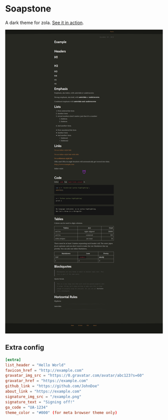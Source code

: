 # Soapstone

A dark theme for zola. [See it in action](https://mattyrad.github.io/soapstone/).

![sample](/sample.png)

## Extra config

```toml
[extra]
list_header = "Hello World"
favicon_href = "http://example.com"
gravatar_img_src = "https://0.gravatar.com/avatar/abc123?s=60"
gravatar_href = "https://example.com"
github_link = "https://github.com/JohnDoe"
about_link = "https://example.com"
signature_img_src = "/example.png"
signature_text = "Signing off!"
ga_code = "UA-1234"
theme_color = "#000" (for meta browser theme only)
```
